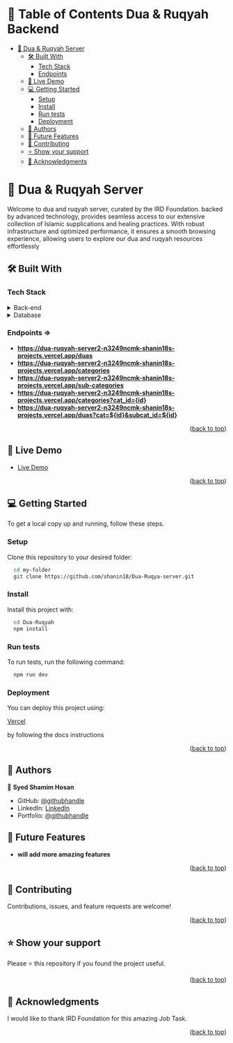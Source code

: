 <a name="readme-top"></a>

<!-- TABLE OF CONTENTS -->

# 📗 Table of Contents <a name="about-project">Dua & Ruqyah Backend</a>

- [🤲 Dua & Ruqyah Server ](#-Dua-Ruqyah-Server-)
  - [🛠 Built With ](#-built-with-)
    - [Tech Stack ](#tech-stack-)
    - [Endpoints ](#endpoints-)
  - [🚀 Live Demo ](#-live-demo-)
  - [💻 Getting Started ](#-getting-started-)
    - [Setup](#setup)
    - [Install](#install)
    - [Run tests](#run-tests)
    - [Deployment](#deployment)
  - [👥 Authors ](#-authors-)
  - [🔭 Future Features ](#-future-features-)
  - [🤝 Contributing ](#-contributing-)
  - [⭐️ Show your support ](#️-show-your-support-)
  - [🙏 Acknowledgments ](#-acknowledgments-)

<!-- PROJECT DESCRIPTION -->

# 🤲 Dua & Ruqyah Server <a name="about-project"></a>


Welcome to dua and ruqyah server, curated by the IRD Foundation. backed by advanced technology, provides seamless access to our extensive collection of Islamic supplications and healing practices. With robust infrastructure and optimized performance, it ensures a smooth browsing experience, allowing users to explore our dua and ruqyah resources effortlessly



## 🛠 Built With <a name="built-with"></a>

### Tech Stack <a name="tech-stack"></a>

<details>
  <summary>Back-end</summary>
  <ul>
    <li><a href="https://nodejs.org/en">Node JS</a></li>
  </ul>
  <ul>
    <li><a href="https://nodejs.org/en">Express JS</a></li>
  </ul>
</details>

<details>
<summary>Database</summary>
  <ul>
    <li><a href="https://www.sqlite.org/">SQLite</a></li>
  </ul>
</details>

<!-- Features -->

### Endpoints => <a name="endpoints"></a>


- **https://dua-ruqyah-server2-n3249ncmk-shanin18s-projects.vercel.app/duas**
- **https://dua-ruqyah-server2-n3249ncmk-shanin18s-projects.vercel.app/categories**
- **https://dua-ruqyah-server2-n3249ncmk-shanin18s-projects.vercel.app/sub-categories**
- **https://dua-ruqyah-server2-n3249ncmk-shanin18s-projects.vercel.app/categories?cat_id={id}**
- **https://dua-ruqyah-server2-n3249ncmk-shanin18s-projects.vercel.app/duas?cat=${id}&subcat_id=${id}**


<p align="right">(<a href="#readme-top">back to top</a>)</p>

## 🚀 Live Demo <a name="live-demo"></a>
- <a href="https://dua-ruqyah-server2-n3249ncmk-shanin18s-projects.vercel.app">Live Demo</a>

<p align="right">(<a href="#readme-top">back to top</a>)</p>

<!-- GETTING STARTED -->

## 💻 Getting Started <a name="getting-started"></a>

To get a local copy up and running, follow these steps.


### Setup

Clone this repository to your desired folder:


```sh
  cd my-folder
  git clone https://github.com/shanin18/Dua-Ruqya-server.git
```


### Install

Install this project with:


```sh
  cd Dua-Ruqyah
  npm install
```


### Run tests

To run tests, run the following command:

```sh
  npm run dev
```


### Deployment

You can deploy this project using:


 <a href="https://vercel.com">Vercel</a>
  
  by following the docs instructions



<p align="right">(<a href="#readme-top">back to top</a>)</p>


## 👥 Authors <a name="authors"></a>

👤 **Syed Shamim Hosan**

- GitHub: [@githubhandle](https://github.com/shanin18)
- LinkedIn: [LinkedIn](https://www.linkedin.com/in/syed-shamim-hosan/)
- Portfolio: [@githubhandle](https://jovial-dieffenbachia-a9caa5.netlify.app/)

## 🔭 Future Features <a name="future-features"></a>

- **will add more amazing features**

<p align="right">(<a href="#readme-top">back to top</a>)</p>


## 🤝 Contributing <a name="contributing"></a>

Contributions, issues, and feature requests are welcome!


<p align="right">(<a href="#readme-top">back to top</a>)</p>


## ⭐️ Show your support <a name="support"></a>

Please ⭐️ this repository if you found the project useful.

<p align="right">(<a href="#readme-top">back to top</a>)</p>


## 🙏 Acknowledgments <a name="acknowledgements"></a>

I would like to thank IRD Foundation for this amazing Job Task.

<p align="right">(<a href="#readme-top">back to top</a>)</p>



